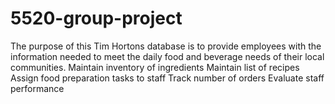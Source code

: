 # 5520-group-project
The purpose of this Tim Hortons database is to provide employees with the information needed to meet the daily food and beverage needs of their local communities. 
Maintain inventory of ingredients
Maintain list of recipes
Assign food preparation tasks to staff
Track number of orders
Evaluate staff performance
